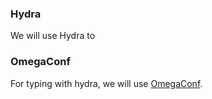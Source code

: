 ### Hydra

We will use Hydra to

### OmegaConf

For typing with hydra, we will use [OmegaConf](https://omegaconf.readthedocs.io/en/latest/usage.html#installation).
